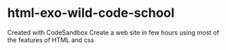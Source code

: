 # html-exo-wild-code-school
Created with CodeSandbox
Create a web site in few hours using most of the features of HTML and css
